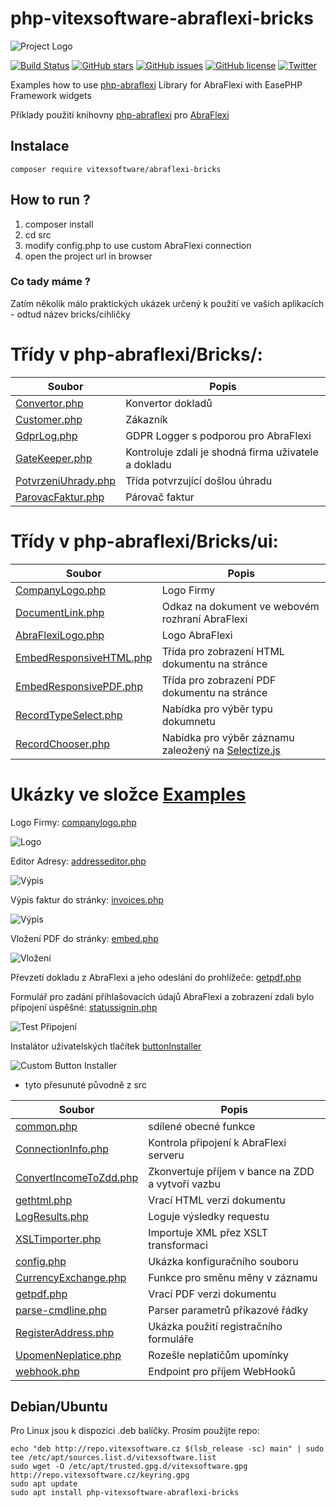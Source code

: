 # php-vitexsoftware-abraflexi-bricks
![Project Logo](https://raw.githubusercontent.com/VitexSoftware/php-vitexsoftware-abraflexi-bricks/master/project-logo.png "Project Logo")

[![Build Status](https://travis-ci.org/VitexSoftware/php-vitexsoftware-abraflexi-bricks.svg?branch=master)](https://travis-ci.org/VitexSoftware/php-vitexsoftware-abraflexi-bricks)
[![GitHub stars](https://img.shields.io/github/stars/VitexSoftware/php-vitexsoftware-abraflexi-bricks.svg)](https://github.com/VitexSoftware/php-vitexsoftware-abraflexi-bricks/stargazers)
[![GitHub issues](https://img.shields.io/github/issues/VitexSoftware/php-vitexsoftware-abraflexi-bricks.svg)](https://github.com/VitexSoftware/php-vitexsoftware-abraflexi-bricks/issues)
[![GitHub license](https://img.shields.io/github/license/VitexSoftware/php-vitexsoftware-abraflexi-bricks.svg)](https://github.com/VitexSoftware/php-vitexsoftware-abraflexi-bricks/blob/master/LICENSE)
[![Twitter](https://img.shields.io/twitter/url/https/github.com/VitexSoftware/php-vitexsoftware-abraflexi-bricks.svg?style=social)](https://twitter.com/intent/tweet?text=Wow:&url=https%3A%2F%2Fgithub.com%2FVitexSoftware%2Fphp-vitexsoftware-abraflexi-bricks)

Examples how to use [php-abraflexi](https://github.com/Spoje-NET/php-abraflexi) Library for AbraFlexi with EasePHP Framework widgets

Příklady použití knihovny [php-abraflexi](https://github.com/Spoje-NET/php-abraflexi) pro [AbraFlexi](https://abraflexi.eu/)


Instalace
----------

    composer require vitexsoftware/abraflexi-bricks




How to run ?
------------

1) composer install
2) cd src
3) modify config.php to use custom AbraFlexi connection
4) open the project url in browser


### Co tady máme ?

Zatím několik málo praktických ukázek určený k použití ve vašich aplikacích - odtud název bricks/cihličky

# Třídy v php-abraflexi/Bricks/:

| Soubor                                                          | Popis                                 |
| --------------------------------------------------------------- | --------------------------------------|
| [Convertor.php](src/php-abraflexi/Bricks/Convertor.php)          | Konvertor dokladů
| [Customer.php](src/php-abraflexi/Bricks/Customer.php)            | Zákazník
| [GdprLog.php](src/php-abraflexi/Bricks/GdprLog.php)              | GDPR Logger s podporou pro AbraFlexi
| [GateKeeper.php](src/php-abraflexi/Bricks/GateKeeper.php)        | Kontroluje zdali je shodná firma uživatele a dokladu
| [PotvrzeniUhrady.php](src/php-abraflexi/Bricks/HookReciever.php) | Třída potvrzující došlou úhradu
| [ParovacFaktur.php](src/php-abraflexi/Bricks/ParovacFaktur.php)  | Párovač faktur

# Třídy v php-abraflexi/Bricks/ui:

| Soubor                                                        | Popis                                 |
| ------------------------------------------------------------- | --------------------------------------|
| [CompanyLogo.php](src/php-abraflexi/Bricks/ui/CompanyLogo.php)   | Logo Firmy
| [DocumentLink.php](src/php-abraflexi/Bricks/ui/DocumentLink.php) | Odkaz na dokument ve webovém rozhraní AbraFlexi
| [AbraFlexiLogo.php](src/php-abraflexi/Bricks/ui/AbraFlexiLogo.php) | Logo AbraFlexi
| [EmbedResponsiveHTML.php](src/php-abraflexi/Bricks/ui/EmbedResponsiveHTML.php)| Třída pro zobrazení HTML dokumentu na stránce 
| [EmbedResponsivePDF.php](src/php-abraflexi/Bricks/ui/EmbedResponsivePDF.php)  | Třída pro zobrazení PDF dokumentu na stránce 
| [RecordTypeSelect.php](src/php-abraflexi/Bricks/ui/RecordTypeSelect.php)      | Nabídka pro výběr typu dokumnetu 
| [RecordChooser.php](src/php-abraflexi/Bricks/ui/RecordChooser.php)            | Nabídka pro výběr záznamu zaleožený na [Selectize.js](https://selectize.github.io/selectize.js/)


Ukázky ve složce [Examples](Examples)
=====================================

Logo Firmy: [companylogo.php](Examples/companylogo.php)

![Logo](https://raw.githubusercontent.com/VitexSoftware/php-vitexsoftware-abraflexi-bricks/master/Examples/companylogo.png)

Editor Adresy: [addresseditor.php](Examples/addresseditor.php)

![Výpis](https://raw.githubusercontent.com/VitexSoftware/php-vitexsoftware-abraflexi-bricks/master/Examples/addresseditor.png)

Výpis faktur do stránky: [invoices.php](Examples/invoices.php)

![Výpis](https://raw.githubusercontent.com/VitexSoftware/php-vitexsoftware-abraflexi-bricks/master/Examples/invoices.png)

Vložení PDF do stránky: [embed.php](Examples/embed.php)

![Vložení](https://raw.githubusercontent.com/VitexSoftware/php-vitexsoftware-abraflexi-bricks/master/Examples/embed.png)

Převzetí dokladu z AbraFlexi a jeho odeslání do prohlížeče: [getpdf.php](Examples/getpdf.php)

Formulář pro zadání přihlašovacích údajů AbraFlexi a zobrazení zdali bylo připojení úspěšné: [statussignin.php](Examples/statussignin.php)

![Test Připojení](https://raw.githubusercontent.com/VitexSoftware/php-vitexsoftware-abraflexi-bricks/master/Examples/statussignin.png)


Instalátor uživatelských tlačítek [buttonInstaller](src/buttonInstaller.php)

![Custom Button Installer](https://raw.githubusercontent.com/VitexSoftware/php-vitexsoftware-abraflexi-bricks/master/Examples/buttoninstaller.png)

+ tyto přesunuté původně z src

| Soubor                                                        | Popis                                 |
| ------------------------------------------------------------- | --------------------------------------|
| [common.php](Examples/common.php)                             | sdílené obecné funkce
| [ConnectionInfo.php](Examples/ConnectionInfo.php)             | Kontrola připojení k AbraFlexi serveru   
| [ConvertIncomeToZdd.php](Examples/ConvertIncomeToZdd.php)     | Zkonvertuje příjem v bance na ZDD a vytvoří vazbu
| [gethtml.php](Examples/gethtml.php)                           | Vrací HTML verzi dokumentu 
| [LogResults.php](Examples/LogResults.php)                     | Loguje výsledky requestu      
| [XSLTimporter.php](Examples/XSLTimporter.php)                 | Importuje XML přez XSLT transformaci
| [config.php](Examples/config.php)                             | Ukázka konfiguračního souboru 
| [CurrencyExchange.php](Examples/CurrencyExchange.php)         | Funkce pro směnu měny v záznamu 
| [getpdf.php](Examples/getpdf.php)                             | Vrací PDF verzi dokumentu  
| [parse-cmdline.php](Examples/parse-cmdline.php)               | Parser parametrů příkazové řádky
| [RegisterAddress.php](Examples/RegisterAddress.php)           | Ukázka použití registračního formuláře
| [UpomenNeplatice.php](Examples/UpomenNeplatice.php)           | Rozešle neplatičům upomínky
| [webhook.php](Examples/webhook.php)                           | Endpoint pro příjem WebHooků



Debian/Ubuntu
-------------

Pro Linux jsou k dispozici .deb balíčky. Prosím použijte repo:


    echo "deb http://repo.vitexsoftware.cz $(lsb_release -sc) main" | sudo tee /etc/apt/sources.list.d/vitexsoftware.list
    sudo wget -O /etc/apt/trusted.gpg.d/vitexsoftware.gpg http://repo.vitexsoftware.cz/keyring.gpg
    sudo apt update
    sudo apt install php-vitexsoftware-abraflexi-bricks
